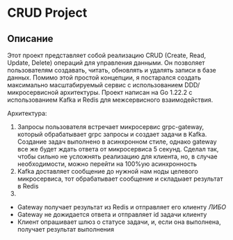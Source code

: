 # CRUD Project

## Описание
Этот проект представляет собой реализацию CRUD (Create, Read, Update, Delete) операций для управления данными. Он позволяет пользователям создавать, читать, обновлять и удалять записи в базе данных.
Помимо этой простой концепции, я постарался создать максимально масштабируемый сервис с использованием DDD/микросервисной архитектуры.
Проект написан на Go 1.22.2 с использованием Kafka и Redis для межсервисного взаимодействия.

Архитектура:
1. Запросы пользователя встречает микросервис grpc-gateway, который обрабатывает grpc запросы и создает задачи в Kafka. Создание задач выполнено в асинхронном стиле, однако gateway все же будет ждать ответа от микросервиса 5 секунд. Сделал так, чтобы сильно не усложнять реализацию для клиента, но, в случае необходимости, можно перейти на 100%ую асинхронность
2. Kafka доставляет сообщение до нужной нам ноды целевого микросервиса, тот обрабатывает сообщение и складыает результат в Redis
3. 
- Gateway получает результат из Redis и отправляет его клиенту 
*ЛИБО* 
- Gateway не дожидается ответа и отправляет id задачи клиенту
- Клиент опрашивает шлюз о статусе задачи, и, если она выполнена, получает результат выполнения